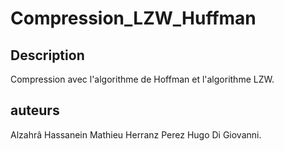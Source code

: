 # Compression_LZW_Huffman

## Description

Compression avec l'algorithme de Hoffman et l'algorithme LZW.

## auteurs

Alzahrâ Hassanein
Mathieu Herranz Perez
Hugo Di Giovanni.
